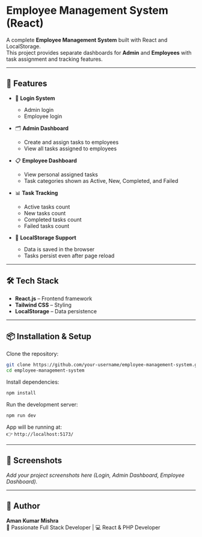 # Employee Management System (React)

A complete **Employee Management System** built with React and LocalStorage.  
This project provides separate dashboards for **Admin** and **Employees** with task assignment and tracking features.  

---

## 🚀 Features

- 🔑 **Login System**  
  - Admin login  
  - Employee login  

- 🗂️ **Admin Dashboard**  
  - Create and assign tasks to employees  
  - View all tasks assigned to employees  

- 📋 **Employee Dashboard**  
  - View personal assigned tasks  
  - Task categories shown as Active, New, Completed, and Failed  

- 📊 **Task Tracking**  
  - Active tasks count  
  - New tasks count  
  - Completed tasks count  
  - Failed tasks count  

- 💾 **LocalStorage Support**  
  - Data is saved in the browser  
  - Tasks persist even after page reload  

---

## 🛠️ Tech Stack

- **React.js** – Frontend framework  
- **Tailwind CSS** – Styling  
- **LocalStorage** – Data persistence  

---

## 📦 Installation & Setup

Clone the repository:

```bash
git clone https://github.com/your-username/employee-management-system.git
cd employee-management-system
```

Install dependencies:

```bash
npm install
```

Run the development server:

```bash
npm run dev
```

App will be running at:  
👉 `http://localhost:5173/`  

---

## 📸 Screenshots

_Add your project screenshots here (Login, Admin Dashboard, Employee Dashboard)._  

---

## 👤 Author

**Aman Kumar Mishra**  
🚀 Passionate Full Stack Developer | 💻 React & PHP Developer  
